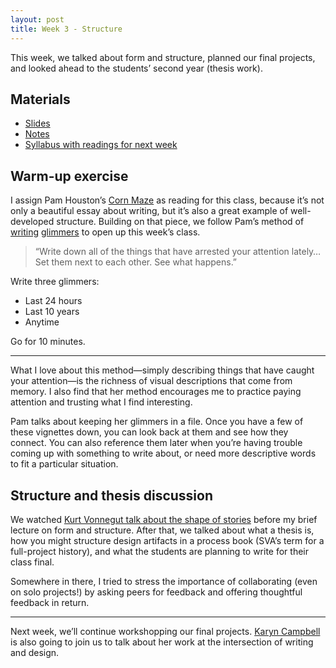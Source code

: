 ```yaml
---
layout: post
title: Week 3 - Structure
---
```


This week, we talked about form and structure, planned our final projects, and looked ahead to the students’ second year (thesis work).

## Materials

* [Slides](https://github.com/nicoleslaw/strategicwriting/tree/master/_slides)
* [Notes](https://github.com/nicoleslaw/strategicwriting/blob/master/_notes/week-3.md)
* [Syllabus with readings for next week](http://strategicwriting.club/syllabus/#schedule)

## Warm-up exercise

I assign Pam Houston’s [Corn Maze](http://hungermtn.org/corn-maze/) as reading for this class, because it’s not only a beautiful essay about writing, but it’s also a great example of well-developed structure. Building on that piece, we follow Pam’s method of [writing](https://www.psychologytoday.com/blog/one-true-thing/201203/qa-author-pam-houston) [glimmers](http://juneauempire.com/art/2013-02-21/collecting-glimmers-author-pam-houston-visit-juneau-saturday) to open up this week’s class.

> “Write down all of the things that have arrested your attention lately… Set them next to each other. See what happens.”

Write three glimmers:

* Last 24 hours
* Last 10 years
* Anytime

Go for 10 minutes.

---

What I love about this method—simply describing things that have caught your attention—is the richness of visual descriptions that come from memory. I also find that her method encourages me to practice paying attention and trusting what I find interesting.

Pam talks about keeping her glimmers in a file. Once you have a few of these vignettes down, you can look back at them and see how they connect. You can also reference them later when you’re having trouble coming up with something to write about, or need more descriptive words to fit a particular situation.


## Structure and thesis discussion

We watched [Kurt Vonnegut talk about the shape of stories](https://vimeo.com/53286941) before my brief lecture on form and structure. After that, we talked about what a thesis is, how you might structure design artifacts in a process book (SVA’s term for a full-project history), and what the students are planning to write for their class final.

Somewhere in there, I tried to stress the importance of collaborating (even on solo projects!) by asking peers for feedback and offering thoughtful feedback in return.

---

Next week, we’ll continue workshopping our final projects. [Karyn Campbell](http://www.karyncampbell.com/) is also going to join us to talk about her work at the intersection of writing and design.
